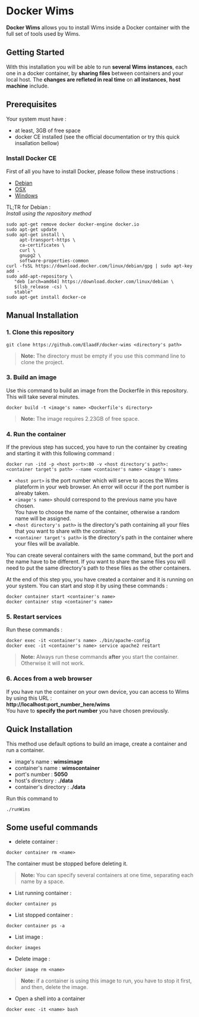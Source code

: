 # Docker Wims
**Docker Wims** allows you to install Wims inside a Docker container with the full set of tools used by Wims.

## Getting Started
With this installation you will be able to run **several Wims instances**, each one in a docker container, by **sharing files** between containers and your local host. The **changes are refleted in real time** on **all instances**, **host machine** include.

## Prerequisites
Your system must have : 
+ at least, 3GB of free space
+ docker CE installed (see the official documentation or try this quick insallation bellow)

### Install Docker CE
First of all you have to install Docker, please follow these instructions : 
+ [Debian](https://docs.docker.com/install/linux/docker-ce/debian/#uninstall-old-versions)
+ [OSX](https://docs.docker.com/docker-for-mac/install/)
+ [Windows](https://docs.docker.com/docker-for-windows/install/)

TL;TR for Debian :   
*Install using the repository method*
```
sudo apt-get remove docker docker-engine docker.io
sudo apt-get update
sudo apt-get install \
     apt-transport-https \
     ca-certificates \
     curl \
     gnupg2 \
     software-properties-common
curl -fsSL https://download.docker.com/linux/debian/gpg | sudo apt-key add -
sudo add-apt-repository \
   "deb [arch=amd64] https://download.docker.com/linux/debian \
   $(lsb_release -cs) \
   stable"
sudo apt-get install docker-ce  
 ```
## Manual Installation

### 1. Clone this repository
```
git clone https://github.com/ElaadF/docker-wims <directory's path>
```   
>**Note:** The directory must be empty if you use this command line to clone the project.

### 3. Build an image
Use this command to build an image from the Dockerfile in this repository. This will take several minutes.   
```
docker build -t <image's name> <Dockerfile's directory>
```   
>**Note:** The image requires 2.23GB of free space.

### 4. Run the container
If the previous step has succed, you have to run the container by creating and starting it with this following command :   
```
docker run -itd -p <host port>:80 -v <host directory's path>:<container target's path> --name <container's name> <image's name>
```   

+ ```<host port>``` is the port number which will serve to acces the Wims plateform in your web browser. An error will occur if the port number is alreaby taken.   
+ ```<image's name>``` should correspond to the previous name you have chosen.   
You have to choose the name of the container, otherwise a random name will be assigned.   
+ ```<host directory's path>``` is the directory's path containing all your files that you want to share with the container.   
+ ```<container target's path>``` is the directory's path in the container where your files will be available.    

You can create several containers with the same command, but the port and the name have to be different. If you want to share the same files you will need to put the same directory's path to these files as the other containers.   

At the end of this step you, you have created a container and it is running on your system. You can start and stop it by using these commands :   
```
docker container start <container's name>
docker container stop <container's name>
```   

### 5. Restart services
Run these commands :   
```
docker exec -it <container's name> ./bin/apache-config
docker exec -it <container's name> service apache2 restart
```   

>**Note:** Always run these commands **after** you start the container. Otherwise it will not work.

### 6. Acces from a web browser
If you have run the container on your own device, you can access to Wims by using this URL :   
**http://localhost:port_number_here/wims**   
You have to **specify the port number** you have chosen previously.

## Quick Installation
This method use default options to build an image, create a container and run a container.
+ image's name : **wimsimage**
+ container's name : **wimscontainer**
+ port's number : **5050**
+ host's directory : **./data**
+ container's directory : **./data**

Run this command to 
```
./runWims
```

## Some useful commands
+ delete container :
```
docker container rm <name>
```
The container must be stopped before deleting it. 
>**Note:** You can specify several containers at one time, separating each name by a space.

+ List running container :
```
docker container ps 
```

+ List stopped container :
```
docker container ps -a
```

+ List image :
```
docker images
```

+ Delete image :
```
docker image rm <name>
```
>**Note:** if a container is using this image to run, you have to stop it first, and then, delete the image.

+ Open a shell into a container
```
docker exec -it <name> bash
```


